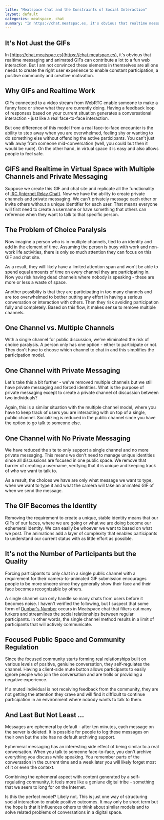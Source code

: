 ```yaml
---
title: "Meatspace Chat and the Constraints of Social Interaction"
layout: default
categories: meatspace, chat
summary: "In https://chat.meatspac.es, it's obvious that realtime messaging and animated GIFs can contribute a lot to a fun web interaction."
---
```


## It's Not Just the GIFs

In [https://chat.meatspac.es](https://chat.meatspac.es), it's obvious that realtime messaging and animated GIFs can contribute a lot to a fun web interaction. But I am not convinced these elements in themselves are all one needs to create the right user experience to enable constant participation, a positive community and creative motivation.

## Why GIFs and Realtime Work

GIFs connected to a video stream from WebRTC enable someone to make a funny face or show what they are currently doing. Having a feedback loop of responses based on your current situation generates a conversational interaction - just like a real face-to-face interaction.

But one difference of this model from a real face-to-face encounter is the ability to step away when you are overwhelmed, feeling shy or wanting to do something else without offending the active participants. You can't just walk away from someone mid-conversation (well, you could but then it would be rude). On the other hand, in virtual space it is easy and also allows people to feel safe.

## GIFS and Realtime in Virtual Space with Multiple Channels and Private Messaging

Suppose we create this GIF and chat site and replicate all the functionality of [IRC (Internet Relay Chat)](http://en.wikipedia.org/wiki/Irc). Now we have the ability to create private channels and private messaging. We can't privately message each other or invite others without a unique identifier for each user. That means everyone will first need to create a username or have something that others can reference when they want to talk to that specific person.

## The Problem of Choice Paralysis

Now imagine a person who is in multiple channels, tied to an identity and add in the element of time. Assuming the person is busy with work and non-work life activities, there is only so much attention they can focus on this GIF and chat site.

As a result, they will likely have a limited attention span and won't be able to spend equal amounts of time on every channel they are participating in. Now you risk having dead channels where nobody is speaking - these are more or less a waste of space.

Another possiblity is that they are participating in too many channels and are too overwhelmed to bother putting any effort in having a serious conversation or interaction with others. Then they risk avoiding participation fully and completely. Based on this flow, it makes sense to remove multiple channels.

## One Channel vs. Multiple Channels

With a single channel for public discussion, we've eliminated the risk of choice paralysis. A person only has one option - either to participate or not. They don't have to choose which channel to chat in and this simplifies the participation model.

## One Channel with Private Messaging

Let's take this a bit further - we've removed multiple channels but we still have private messaging and forced identities. What is the purpose of private messaging except to create a private channel of discussion between two individuals?

Again, this is a similar situation with the multiple channel model, where you have to keep track of users you are interacting with on top of a single, public channel. Socializing is reduced in the public channel since you have the option to go talk to someone else.

## One Channel with No Private Messaging

We have reduced the site to only support a single channel and no more private messaging. This means we don't need to manage unique identities since all discussions are focused in one public space. We remove that barrier of creating a username, verifying that it is unique and keeping track of who we want to talk to.

As a result, the choices we have are only what message we want to type, when we want to type it and what the camera will take an animated GIF of when we send the message.

## The GIF Becomes the Identity

Removing the requirement to create a unique, stable identity means that our GIFs of our faces, where we are going or what we are doing become our ephemeral identity. We can easily be whoever we want to based on what we post. The animations add a layer of complexity that enables participants to understand our current status with as little effort as possible.

## It's not the Number of Participants but the Quality

Forcing participants to only chat in a single public channel with a requirement for their camera-to-animated GIF submission encourages people to be more sincere since they generally show their face and their face becomes recognizable by others.

A single channel can only handle so many chats from users before it becomes noise. I haven't verified the following, but I suspect that some form of [Dunbar's Number](http://en.wikipedia.org/wiki/Dunbar_number) occurs in Meatspace chat that filters out many lurkers and streamlines the social relationships between regular participants. In other words, the single channel method results in a limit of participants that will actively communicate.

## Focused Public Space and Community Regulation

Since the focused community starts forming real relationships built on various levels of positive, geniuine conversation, they self-regulates the channel. Having a client-side mute button allows participants to easily ignore people who join the conversation and are trolls or providing a negative experience.

If a muted individual is not receiving feedback from the community, they are not getting the attention they crave and will find it difficult to continue participation in an environment where nobody wants to talk to them.

## And Last But Not Least …

Messages are ephemeral by default - after ten minutes, each message on the server is deleted. It is possible for people to log these messages on their own but the site has no default archiving support.

Ephemeral messaging has an interesting side effect of being similar to a real conversation. When you talk to someone face-to-face, you don't archive everything you discuss while speaking. You remember parts of the conversation in the current time and a week later you will likely forget most of it or even the context.

Combining the ephemeral aspect with content generated by a self-regulating community, it feels more like a geniune digital tribe - something that we seem to long for on the Internet.

Is this the perfect model? Likely not. This is just one way of structuring social interaction to enable positive outcomes. It may only be short term but the hope is that it influences others to think about similar models and to solve related problems of conversations in a digital space.
